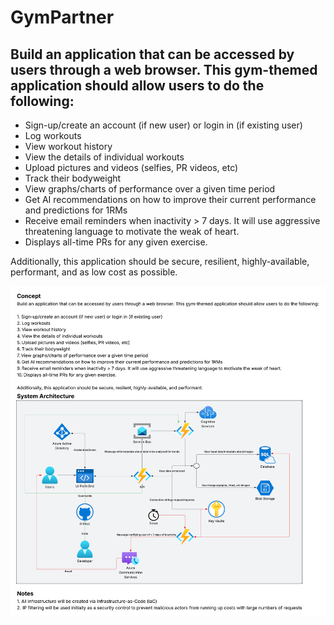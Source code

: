 # GymPartner

## Build an application that can be accessed by users through a web browser. This gym-themed application should allow users to do the following:

- Sign-up/create an account (if new user) or login in (if existing user) 
- Log workouts
- View workout history
- View the details of individual workouts
- Upload pictures and videos (selfies, PR videos, etc)
- Track their bodyweight
- View graphs/charts of performance over a given time period
- Get AI recommendations on how to improve their current performance and predictions for 1RMs
- Receive email reminders when inactivity > 7 days. It will use aggressive threatening language to motivate the weak of heart.
- Displays all-time PRs for any given exercise.

Additionally, this application should be secure, resilient, highly-available, performant, and as low cost as possible.

![App Screenshot](docs/GymPartnerSystemArchitecture.png)
